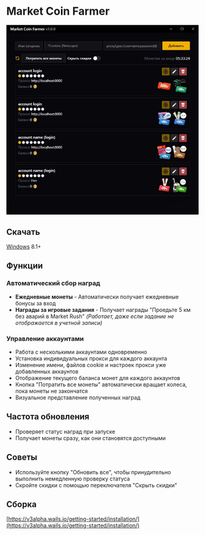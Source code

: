 # Market Coin Farmer

![demo](readme_assets/app_screenshot.jpg)

## Скачать

[Windows](https://github.com/xob0t/market-coin-farmer/releases/latest/download/market-coin-farmer.exe) 8.1+

## Функции

### Автоматический сбор наград

- **Ежедневные монеты** - Автоматически получает ежедневные бонусы за вход
- **Награды за игровые задания** - Получает награды "Проедьте 5 км без аварий в Market Rush" *(Работает, даже если задание не отображается в учетной записи)*

### Управление аккаунтами

- Работа с несколькими аккаунтами одновременно
- Установка индивидуальных прокси для каждого аккаунта
- Изменение имени, файлов cookie и настроек прокси уже добавленных аккаунтов
- Отображение текущего баланса монет для каждого аккаунтов
- Кнопка "Потратить все монеты" автоматически вращает колеса, пока монеты не закончатся
- Визуальное представление полученных наград

## Частота обновления

- Проверяет статус наград при запуске
- Получает монеты сразу, как они становятся доступными

## Советы

- Используйте кнопку "Обновить все", чтобы принудительно выполнить немедленную проверку статуса
- Скройте скидки с помощью переключателя "Скрыть скидки"

## Сборка

[https://v3alpha.wails.io/getting-started/installation/](https://v3alpha.wails.io/getting-started/installation/)
